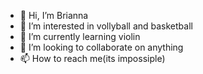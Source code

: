 - 👋 Hi, I’m Brianna
- 👀 I’m interested in vollyball and basketball
- 🌱 I’m currently learning violin 
- 💞️ I’m looking to collaborate on anything 
- 📫 How to reach me(its impossiple)

<!---
Brianna is a ✨ special ✨ repository because its `README.md` (this file) appears on your GitHub profile.
You can click the Preview link to take a look at your changes.
--->
